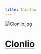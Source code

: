 ```yaml
---
title: Clonlio
---
```


![Clonlio.jpg](https://cloud-a-emile.dedyn.io/s/sPHSTZsXn2WGjpm/download/clonlio.png)
# [Clonlio](https://github.com/A-Emile/clonlio)